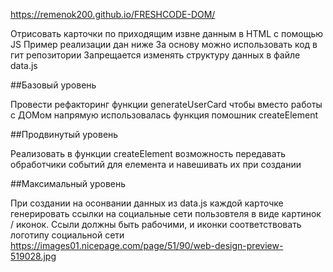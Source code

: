 https://remenok200.github.io/FRESHCODE-DOM/

Отрисовать карточки по приходящим извне данным в HTML с помощью JS Пример реализации дан ниже
За основу можно использовать код в гит репозитории
Запрещается изменять структуру данных в файле data.js


##Базовый уровень

Провести рефакторинг функции generateUserCard чтобы вместо работы с ДОМом напрямую использовалась функция помошник createElement


##Продвинутый уровень


Реализовать в функции createElement возможность  передавать обработчики событий для елемента и навешивать их при создании 


##Максимальный уровень


При создании на осонвании данных из data.js каждой карточке генерировать ссылки на социальные сети пользовтеля  в виде картинок / иконок. Ссыли должны быть рабочими, и иконки соответствовать логотипу социальной сети
https://images01.nicepage.com/page/51/90/web-design-preview-519028.jpg
